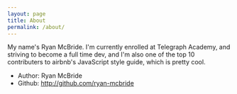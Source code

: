 ```yaml
---
layout: page
title: About
permalink: /about/
---
```

My name's Ryan McBride. I'm currently enrolled at Telegraph Academy, and striving to become a full time dev, and I'm also one of the top 10 contributers to airbnb's JavaScript style guide, which is pretty cool.

* Author: Ryan McBride
* Github: http://github.com/ryan-mcbride
